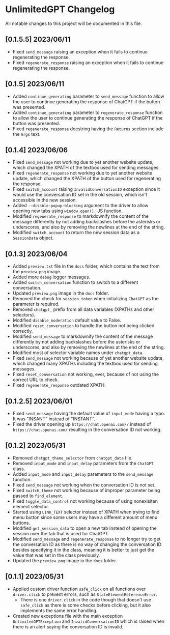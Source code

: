 # UnlimitedGPT Changelog
All notable changes to this project will be documented in this file.

## [0.1.5.5] 2023/06/11
- Fixed `send_message` raising an exception when it fails to continue regenerating the response.
- Fixed `regenerate_response` raising an exception when it fails to continue regenerating the response.

## [0.1.5] 2023/06/11
- Added `continue_generating` parameter to `send_message` function to allow the user to continue generating the response of ChatGPT if the button was presented.
- Added `continue_generating` parameter to `regenerate_response` function to allow the user to continue generating the response of ChatGPT if the button was presented.
- Fixed `regenerate_response` docstring having the `Returns` section include the `Args` text.

## [0.1.4] 2023/06/06
- Fixed `send_message` not working due to yet another website update, which changed the XPATH of the textbox used for sending messages.
- Fixed `regenerate_response` not working due to yet another website update, which changed the XPATH of the button used for regenerating the response.
- Fixed `switch_account` raising `InvalidConversationID` exception since it would use the conversation ID set in the old session, which isn't accessible in the new session.
- Added `--disable-popup-blocking` argument to the driver to allow opening new tabs using `window.open();` JS function.
- Modified `regenerate_response` to markdownify the content of the message differently by not adding backslashes before the asterisks or underscores, and also by removing the newlines at the end of the string.
- Modified `switch_account` to return the new session data as a `SessionData` object.

## [0.1.3] 2023/06/04
- Added `preview.txt` file in the `docs` folder, which contains the text from the `preview.png` image.
- Added more `debug` logger messages.
- Added `switch_conversation` function to switch to a different conversation.
- Updated `preview.png` image in the `docs` folder.
- Removed the check for `session_token` when initializing `ChatGPT` as the parameter is required.
- Removed `chatgpt_` prefix from all data variables (XPATHs and other selectors).
- Modified `disable_moderation` default value to False.
- Modified `reset_conversation` to handle the button not being clicked correctly.
- Modified `send_message` to markdownify the content of the message differently by not adding backslashes before the asterisks or underscores, and also by removing the newlines at the end of the string.
- Modified most of selector variable names under `chatgpt_data`.
- Fixed `send_message` not working because of yet another website update, which changed many XPATHs including the textbox used for sending messages.
- Fixed `reset_conversation` not working, ever, because of not using the correct URL to check.
- Fixed `regenerate_response` outdated XPATH.

## [0.1.2.5] 2023/06/01
- Fixed `send_message` having the default value of `input_mode` having a typo. It was "INSANT" instead of "INSTANT".
- Fixed the driver opening up `https://chat.openai.com//` instead of `https://chat.openai.com/` resulting in the conversation ID not working.

## [0.1.2] 2023/05/31
- Removed `chatgpt_theme_selector` from `chatgpt_data` file.
- Removed `input_mode` and `input_delay` parameters from the `ChatGPT` class.
- Added `input_mode` and `input_delay` parameters to the `send_message` function.
- Fixed `send_message` not working when the conversation ID is not set.
- Fixed `switch_theme` not working because of improper parameter being passed to `find_element`.
- Fixed `toggle_data_control` not working because of using nonexisiten element selector.
- Started using `LINK_TEXT` selector instead of XPATH when trying to find menu button since some users may have a different amount of menu buttons.
- Modified `get_session_data` to open a new tab instead of opening the session over the tab that is used for ChatGPT.
- Modified `send_message` and `regenerate_response` to no longer try to get the conversation ID as there is no way of changing the conversation ID besides specifying it in the class, meaning it is better to just get the value that was set in the class previously.
- Updated the `preview.png` image in the `docs` folder.

## [0.1.1] 2023/05/31
- Applied custom driver function `safe_click` on all functions over `driver.click` to prevent errors, such as `StaleElementReferenceError`.
    - There is one `driver.click` in the code though that doesn't use `safe_click` as there is some checks before clicking, but it also implements the same error handling.
- Created new exceptions file with the main exception `UnlimitedGPTException` and `InvalidConversationID` which is raised when there is an alert saying the conversation ID is invalid.